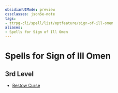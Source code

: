 ```yaml
---
obsidianUIMode: preview
cssclasses: json5e-note
tags:
- ttrpg-cli/spell/list/optfeature/sign-of-ill-omen
aliases:
- Spells for Sign of Ill Omen
---
```

# Spells for Sign of Ill Omen

## 3rd Level

- [Bestow Curse](/3-Mechanics/CLI/Compendium/spells/bestow-curse.md "PHB")